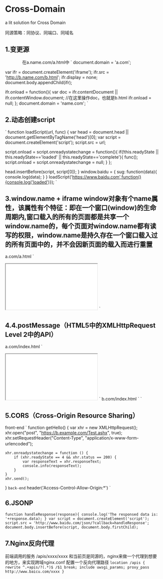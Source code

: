 # Cross-Domain
a lit solution for Cross Domain

同源策略：同协议、同端口、同域名

## 1.变更源
　　　　在a.name.com/a.html中
` document.domain = 'a.com';
 
var ifr = document.createElement('iframe');
ifr.src = 'http://b.name.com/b.html';
ifr.display = none;
document.body.appendChild(ifr);
 
ifr.onload = function(){
    var doc = ifr.contentDocument || ifr.contentWindow.document;
    //在这里操作doc，也就是b.html
    ifr.onload = null;
};
document.domain = 'name.com'; `

## 2.动态创建script
` function loadScript(url, func) {
  var head = document.head || document.getElementByTagName('head')[0];
  var script = document.createElement('script');
  script.src = url;
 
  script.onload = script.onreadystatechange = function(){
    if(!this.readyState || this.readyState=='loaded' || this.readyState=='complete'){
      func();
      script.onload = script.onreadystatechange = null;
    }
  };
 
  head.insertBefore(script, script[0]);
}
window.baidu = {
  sug: function(data){
    console.log(data);
  }
}
loadScript('https://www.baidu.com',function(){console.log('loaded')}); `

## 3.window.name + iframe window对象有个name属性，该属性有个特征：即在一个窗口(window)的生命周期内,窗口载入的所有的页面都是共享一个window.name的，每个页面对window.name都有读写的权限，window.name是持久存在一个窗口载入过的所有页面中的，并不会因新页面的载入而进行重置
a.com/a.html
` <!DOCTYPE html>
<html>
    <head>
        <meta charset="utf-8">
        <title></title>
        <script>
            function getData(){
                //此时window.name已被修改为b.com/b.html页面设置的数据
                var iframe = document.getElementById('proxy');
                iframe.onload = function(){
                    var data = iframe.contentWindow.name;//获取iframe中window.name,也就是b.com/b.html页面设置的数据
                    alert(data);
                }
                iframe.src = 'about:block'; //赊着src的目的是为了让iframe与当前页面同源。src被修改后会重新load然后触发上面的onload
            }
        </script>
    </head>
    <body>
        <iframe id="proxy" src="b.com/b.html" onload="getData()"></iframe>
    </body>
</html> `

## 4.4.postMessage（HTML5中的XMLHttpRequest Level 2中的API）
a.com/index.html
` <!DOCTYPE html>
<html>
    <head>
        <meta charset="utf-8">
        <title></title>
        <script>
            var iframe = document.getElementById('iframe');
            iframe.contentWindow.postMessage('我是a.com/index.hmtl的消息', '*');
        </script>
    </head>
    <body>
        <iframe id="iframe" src="b.com/index.html"></iframe>
    </body>
</html> `
b.com/index.html
` <script>
    window.onmessage = function(e){
        e = e || event;
        alert(e.data)
    }
</script> `

## 5.CORS（Cross-Origin Resource Sharing）
front-end
` function getHello() {
    var xhr = new XMLHttpRequest();
    xhr.open("post", "https://b.example.com/Test.ashx", true);
    xhr.setRequestHeader("Content-Type", "application/x-www-form-urlencoded");　　　
     
    xhr.onreadystatechange = function () {
        if (xhr.readyState == 4 && xhr.status == 200) {
            var responseText = xhr.responseText;
            console.info(responseText);
        }
    }
    xhr.send();
} `
back-end
` header('Access-Control-Allow-Origin:*')
`
## 6.JSONP
` function handleResponse(response){
    console.log('The responsed data is: '+response.data);
}
var script = document.createElement('script');
script.src = 'http://www.baidu.com/json/?callback=handleResponse';
document.body.insertBefore(script, document.body.firstChild); `

## 7.Nginx反向代理
前端调用的服务 /apis/xxxx/xxxx  和当前页是同源的，nginx来做一个代理到想要的地方，来实现跨域nginx.conf 配置一个反向代理路径
` location /apis {
    rewrite ^.+apis/?(.*)$ /$1 break;
    include uwsgi_params;
    proxy_pass http://www.baicu.com/xxxx
} `
